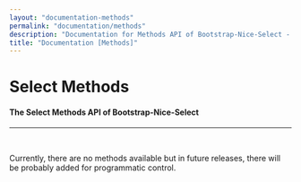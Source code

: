 ```yaml
---
layout: "documentation-methods"
permalink: "documentation/methods"
description: "Documentation for Methods API of Bootstrap-Nice-Select - Gives an overview how to implement methods for the component, which methods are available and what parameters each method has"
title: "Documentation [Methods]"
---
```


# Select Methods

#### The Select Methods API of Bootstrap-Nice-Select

---

&nbsp;

Currently, there are no methods available but in future releases, there will be probably added for programmatic control.